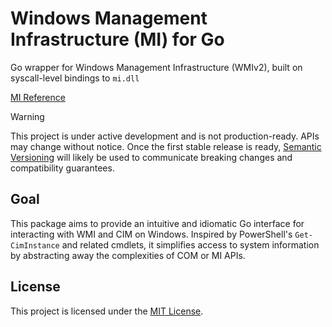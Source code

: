 # Windows Management Infrastructure (MI) for Go

Go wrapper for Windows Management Infrastructure (WMIv2), built on syscall-level bindings to `mi.dll`

[MI Reference](https://learn.microsoft.com/en-us/previous-versions/windows/desktop/wmi_v2/windows-management-infrastructure)

> [!WARNING]
> This project is under active development and is not production-ready. APIs may change without notice.
Once the first stable release is ready, [Semantic Versioning](https://semver.org/) will likely be used to communicate breaking changes and compatibility guarantees.

## Goal

This package aims to provide an intuitive and idiomatic Go interface for interacting with WMI and CIM on Windows. Inspired by PowerShell's `Get-CimInstance` and related cmdlets, it simplifies access to system information by abstracting away the complexities of COM or MI APIs.

## License

This project is licensed under the [MIT License](LICENSE).
